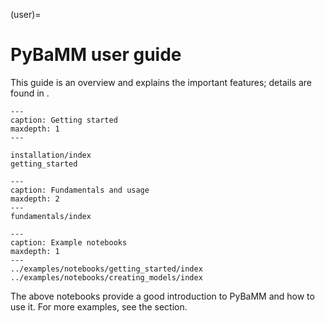 (user)=

# PyBaMM user guide

This guide is an overview and explains the important features;
details are found in [](api_docs).

```{toctree}
---
caption: Getting started
maxdepth: 1
---

installation/index
getting_started
```

```{toctree}
---
caption: Fundamentals and usage
maxdepth: 2
---
fundamentals/index
```

```{toctree}
---
caption: Example notebooks
maxdepth: 1
---
../examples/notebooks/getting_started/index
../examples/notebooks/creating_models/index
```

The above notebooks provide a good introduction to PyBaMM and how to use it. For more
examples, see the [](../examples/index) section.
